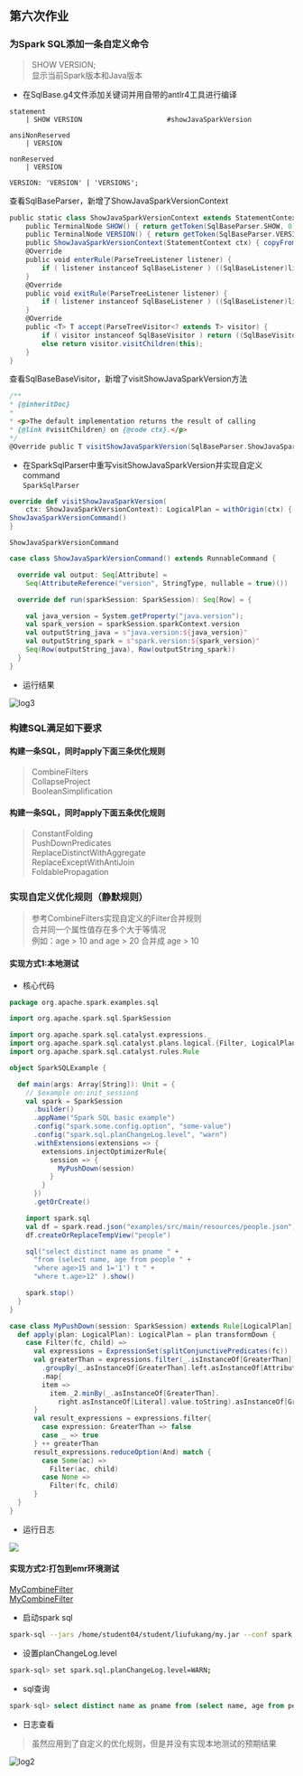 ## 第六次作业

### 为Spark SQL添加一条自定义命令
> SHOW VERSION;  
显示当前Spark版本和Java版本

- 在SqlBase.g4文件添加关键词并用自带的antlr4工具进行编译
```text
statement
    | SHOW VERSION                     #showJavaSparkVersion

ansiNonReserved
    | VERSION

nonReserved
    | VERSION

VERSION: 'VERSION' | 'VERSIONS';
```
查看SqlBaseParser，新增了ShowJavaSparkVersionContext
```scala
public static class ShowJavaSparkVersionContext extends StatementContext {
    public TerminalNode SHOW() { return getToken(SqlBaseParser.SHOW, 0); }
    public TerminalNode VERSION() { return getToken(SqlBaseParser.VERSION, 0); }
    public ShowJavaSparkVersionContext(StatementContext ctx) { copyFrom(ctx); }
    @Override
    public void enterRule(ParseTreeListener listener) {
        if ( listener instanceof SqlBaseListener ) ((SqlBaseListener)listener).enterShowJavaSparkVersion(this);
    }
    @Override
    public void exitRule(ParseTreeListener listener) {
        if ( listener instanceof SqlBaseListener ) ((SqlBaseListener)listener).exitShowJavaSparkVersion(this);
    }
    @Override
    public <T> T accept(ParseTreeVisitor<? extends T> visitor) {
        if ( visitor instanceof SqlBaseVisitor ) return ((SqlBaseVisitor<? extends T>)visitor).visitShowJavaSparkVersion(this);
        else return visitor.visitChildren(this);
    }
}
```
查看SqlBaseBaseVisitor，新增了visitShowJavaSparkVersion方法
```scala
/**
* {@inheritDoc}
*
* <p>The default implementation returns the result of calling
* {@link #visitChildren} on {@code ctx}.</p>
*/
@Override public T visitShowJavaSparkVersion(SqlBaseParser.ShowJavaSparkVersionContext ctx) { return visitChildren(ctx); }
```

- 在SparkSqlParser中重写visitShowJavaSparkVersion并实现自定义command  
`SparkSqlParser`
```scala
override def visitShowJavaSparkVersion(
    ctx: ShowJavaSparkVersionContext): LogicalPlan = withOrigin(ctx) {
ShowJavaSparkVersionCommand()
}
```
`ShowJavaSparkVersionCommand`
```scala
case class ShowJavaSparkVersionCommand() extends RunnableCommand {

  override val output: Seq[Attribute] =
    Seq(AttributeReference("version", StringType, nullable = true)())

  override def run(sparkSession: SparkSession): Seq[Row] = {

    val java_version = System.getProperty("java.version");
    val spark_version = sparkSession.sparkContext.version
    val outputString_java = s"java.version:${java_version}"
    val outputString_spark = s"spark.version:${spark_version}"
    Seq(Row(outputString_java), Row(outputString_spark))
  }
}
```

- 运行结果

![log3](image/log3.png)

### 构建SQL满足如下要求

#### 构建一条SQL，同时apply下面三条优化规则
> CombineFilters  
CollapseProject  
BooleanSimplification

#### 构建一条SQL，同时apply下面五条优化规则
> ConstantFolding  
PushDownPredicates  
ReplaceDistinctWithAggregate  
ReplaceExceptWithAntiJoin  
FoldablePropagation

### 实现自定义优化规则（静默规则）
> 参考CombineFilters实现自定义的Filter合并规则  
合并同一个属性值存在多个大于等情况  
例如：age > 10 and age > 20  合并成    age > 10

#### 实现方式1:本地测试

- 核心代码
```scala
package org.apache.spark.examples.sql

import org.apache.spark.sql.SparkSession

import org.apache.spark.sql.catalyst.expressions._
import org.apache.spark.sql.catalyst.plans.logical.{Filter, LogicalPlan}
import org.apache.spark.sql.catalyst.rules.Rule

object SparkSQLExample {

  def main(args: Array[String]): Unit = {
    // $example on:init_session$
    val spark = SparkSession
      .builder()
      .appName("Spark SQL basic example")
      .config("spark.some.config.option", "some-value")
      .config("spark.sql.planChangeLog.level", "warn")
      .withExtensions(extensions => {
        extensions.injectOptimizerRule{
          session => {
            MyPushDown(session)
          }
        }
      })
      .getOrCreate()

    import spark.sql
    val df = spark.read.json("examples/src/main/resources/people.json")
    df.createOrReplaceTempView("people")

    sql("select distinct name as pname " +
      "from (select name, age from people " +
      "where age>15 and 1='1') t " +
      "where t.age>12" ).show()

    spark.stop()
  }
}

case class MyPushDown(session: SparkSession) extends Rule[LogicalPlan] with PredicateHelper {
  def apply(plan: LogicalPlan): LogicalPlan = plan transformDown {
    case Filter(fc, child) =>
      val expressions = ExpressionSet(splitConjunctivePredicates(fc))
      val greaterThan = expressions.filter(_.isInstanceOf[GreaterThan])
        .groupBy(_.asInstanceOf[GreaterThan].left.asInstanceOf[Attribute].name).toArray
        .map{
        item =>
          item._2.minBy(_.asInstanceOf[GreaterThan].
            right.asInstanceOf[Literal].value.toString).asInstanceOf[GreaterThan]
      }
      val result_expressions = expressions.filter{
        case expression: GreaterThan => false
        case _ => true
      } ++ greaterThan
      result_expressions.reduceOption(And) match {
        case Some(ac) =>
          Filter(ac, child)
        case None =>
          Filter(fc, child)
      }
  }
}

```

- 运行日志  

![](image/log1.png)

#### 实现方式2:打包到emr环境测试

[MyCombineFilter](https://github.com/kangapp/JikeJob/blob/main/HadoopTest/src/main/scala/spark/MyCombineFilter.scala)  
[MyCombineFilter](https://github.com/kangapp/JikeJob/blob/main/HadoopTest/src/main/scala/spark/MySparkSessionExtension.scala)

- 启动spark sql
```sh
spark-sql --jars /home/student04/student/liufukang/my.jar --conf spark.sql.extensions=spark.MySparkSessionExtension
```
- 设置planChangeLog.level
```sh
spark-sql> set spark.sql.planChangeLog.level=WARN;
```

- sql查询
```sql
spark-sql> select distinct name as pname from (select name, age from people where age>15 and 1='1') t where t.age>12;
```

- 日志查看
> 虽然应用到了自定义的优化规则，但是并没有实现本地测试的预期结果

![log2](image/log2.png)